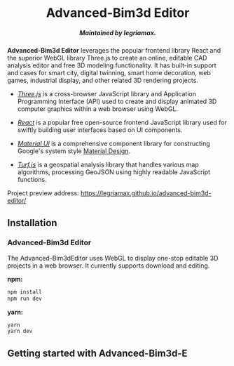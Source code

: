 <h1 align="center">Advanced-Bim3d Editor</h1>

<h5 align="center">Maintained by legriamax.</h5>

**Advanced-Bim3d Editor** leverages the popular frontend library React and the superior WebGL library Three.js to create an online, editable CAD analysis editor and free 3D modeling functionality. It has built-in support and cases for smart city, digital twinning, smart home decoration, web games, industrial display, and other related 3D rendering projects.

- [_Three.js_](https://threejs.org) is a cross-browser JavaScript library and Application Programming Interface (API) used to create and display animated 3D computer graphics within a web browser using WebGL.

- [_React_](https://reactjs.org) is a popular free open-source frontend JavaScript library used for swiftly building user interfaces based on UI components.

- [_Material UI_](https://mui.com/material-ui/getting-started/overview/) is a comprehensive component library for constructing Google's system style [Material Design](https://material.io/design/introduction/).

- [_Turf.js_](https://turfjs.org/) is a geospatial analysis library that handles various map algorithms, processing GeoJSON using highly readable JavaScript functions.

Project preview address: https://legriamax.github.io/advanced-bim3d-editor/

## Installation

### Advanced-Bim3d Editor

The Advanced-Bim3dEditor uses WebGL to display one-stop editable 3D projects in a web browser. It currently supports download and editing.

**npm:**

```sh
npm install
npm run dev
```

**yarn:**

```sh
yarn
yarn dev
```

## Getting started with Advanced-Bim3d-E
